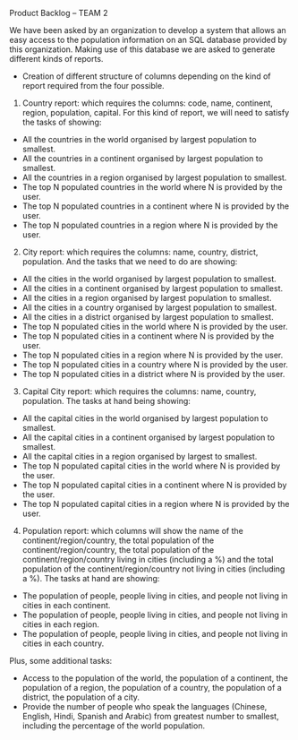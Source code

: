 Product Backlog – TEAM 2

We have been asked by an organization to develop a system that allows an easy access to the population information on an SQL database provided by this organization. Making use of this database we are asked to generate different kinds of reports.

-	Creation of different structure of columns depending on the kind of report required from the four possible.

1.	Country report: which requires the columns: code, name, continent, region, population, capital. For this kind of report, we will need to satisfy the tasks of showing:
-	All the countries in the world organised by largest population to smallest.
-	All the countries in a continent organised by largest population to smallest.
-	All the countries in a region organised by largest population to smallest.
-	The top N populated countries in the world where N is provided by the user.
-	The top N populated countries in a continent where N is provided by the user.
-	The top N populated countries in a region where N is provided by the user.

2.	City report: which requires the columns: name, country, district, population. And the tasks that we need to do are showing:
-	All the cities in the world organised by largest population to smallest.
-	All the cities in a continent organised by largest population to smallest.
-	All the cities in a region organised by largest population to smallest.
-	All the cities in a country organised by largest population to smallest.
-	All the cities in a district organised by largest population to smallest.
-	The top N populated cities in the world where N is provided by the user.
-	The top N populated cities in a continent where N is provided by the user.
-	The top N populated cities in a region where N is provided by the user.
-	The top N populated cities in a country where N is provided by the user.
-	The top N populated cities in a district where N is provided by the user.

3.	Capital City report: which requires the columns: name, country, population. The tasks at hand being showing:
-	All the capital cities in the world organised by largest population to smallest.
-	All the capital cities in a continent organised by largest population to smallest.
-	All the capital cities in a region organised by largest to smallest.
-	The top N populated capital cities in the world where N is provided by the user.
-	The top N populated capital cities in a continent where N is provided by the user.
-	The top N populated capital cities in a region where N is provided by the user.

4.	Population report: which columns will show the name of the continent/region/country, the total population of the continent/region/country, the total population of the continent/region/country living in cities (including a %) and the total population of the continent/region/country not living in cities (including a %). The tasks at hand are showing:
-	The population of people, people living in cities, and people not living in cities in each continent.
-	The population of people, people living in cities, and people not living in cities in each region.
-	The population of people, people living in cities, and people not living in cities in each country.

Plus, some additional tasks:
-	Access to the population of the world, the population of a continent, the population of a region, the population of a country, the population of a district, the population of a city.
-	Provide the number of people who speak the languages (Chinese, English, Hindi, Spanish and Arabic) from greatest number to smallest, including the percentage of the world population.



